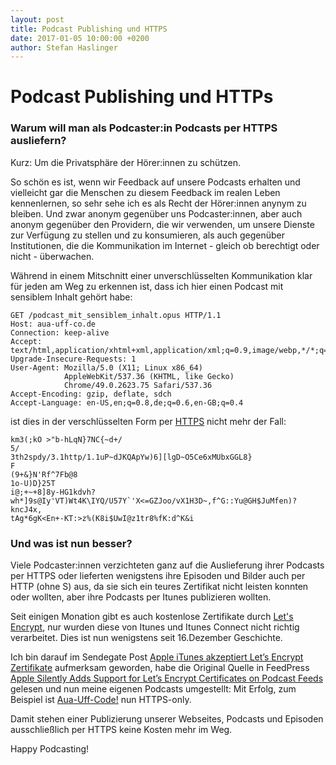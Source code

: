 ```yaml
---
layout: post
title: Podcast Publishing und HTTPS
date: 2017-01-05 10:00:00 +0200
author: Stefan Haslinger
---
```



# Podcast Publishing und HTTPs

### Warum will man als Podcaster:in Podcasts per HTTPS ausliefern?

Kurz: Um die Privatsphäre der Hörer:innen zu schützen.

So schön es ist, wenn wir Feedback auf unsere Podcasts erhalten und vielleicht gar die Menschen zu
diesem Feedback im realen Leben kennenlernen, so sehr sehe ich es als Recht der
Hörer:innen anynym zu bleiben. Und zwar anonym gegenüber uns Podcaster:innen, aber auch anonym
gegenüber den Providern, die wir verwenden, um unsere Dienste zur Verfügung zu stellen und zu
konsumieren, als auch gegenüber Institutionen, die die Kommunikation im Internet - gleich ob
berechtigt oder nicht - überwachen.

Während in einem Mitschnitt einer unverschlüsselten Kommunikation klar für jeden am Weg zu erkennen
ist, dass ich hier einen Podcast mit sensiblem Inhalt gehört habe:

```
GET /podcast_mit_sensiblem_inhalt.opus HTTP/1.1
Host: aua-uff-co.de
Connection: keep-alive
Accept: text/html,application/xhtml+xml,application/xml;q=0.9,image/webp,*/*;q=0.8
Upgrade-Insecure-Requests: 1
User-Agent: Mozilla/5.0 (X11; Linux x86_64)
            AppleWebKit/537.36 (KHTML, like Gecko)
            Chrome/49.0.2623.75 Safari/537.36
Accept-Encoding: gzip, deflate, sdch
Accept-Language: en-US,en;q=0.8,de;q=0.6,en-GB;q=0.4
```

ist dies in der verschlüsselten Form per
[HTTPS](https://de.wikipedia.org/wiki/Hypertext_Transfer_Protocol_Secure)
nicht mehr der Fall:

```
km3(;kO >"b-hLqN}7NC{~d+/
5/
3th2spdy/3.1http/1.1uP~dJKQApYw)6][lgD~O5Ce6xMUbxGGL8}
F
(9+&}N'Rf^7Fb@8
1o-U)D}25T
i@;+~+8]8y-HG1kdvh?wh*]9s@Iy'VT)Wt4K\IYQ/U57Y`'X<=GZJoo/vX1H3D~,f^G::Yu@GH$JuMfen)?kncJ4x,
tAg*6gK<En+-KT:>z%(K8i$UwI@z1tr8%fK:d^K&i
```

### Und was ist nun besser?

Viele Podcaster:innen verzichteten ganz auf die Auslieferung ihrer Podcasts per HTTPS oder lieferten
wenigstens ihre Episoden und Bilder auch per HTTP (ohne S) aus, da sie sich ein teures Zertifikat
nicht leisten konnten oder wollten, aber ihre Podcasts per Itunes publizieren wollten.

Seit einigen Monation gibt es auch kostenlose Zertifikate durch
[Let's Encrypt](https://letsencrypt.org/), nur wurden diese von Itunes und Itunes Connect nicht
richtig verarbeitet. Dies ist nun wenigstens seit 16.Dezember Geschichte.

Ich bin darauf im Sendegate Post [Apple iTunes akzeptiert Let’s Encrypt Zertifikate](https://sendegate.de/t/apple-itunes-akzeptiert-lets-encrypt-zertifikate/4536) aufmerksam geworden, habe die Original
Quelle in FeedPress
[Apple Silently Adds Support for Let’s Encrypt Certificates on Podcast Feeds](https://feed.press/blog/2016/12/16/apple-silently-adds-support-lets-encrypt-certificates-podcast-feeds/)
gelesen und nun meine eigenen Podcasts umgestellt: Mit Erfolg, zum Beispiel ist
[Aua-Uff-Code!](https://aua-uff-co.de/) nun HTTPS-only.

Damit stehen einer Publizierung unserer Webseites, Podcasts und Episoden ausschließlich per HTTPS
keine Kosten mehr im Weg.

Happy Podcasting!